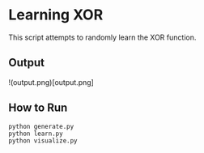 # Learning XOR

This script attempts to randomly learn the XOR function.

## Output

!(output.png)[output.png]

## How to Run

```
python generate.py
python learn.py
python visualize.py
```